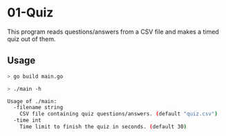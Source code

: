 # 01-Quiz

This program reads questions/answers from a CSV file and makes
a timed quiz out of them.

## Usage

```bash
> go build main.go

> ./main -h

Usage of ./main:
  -filename string
    CSV file containing quiz questions/answers. (default "quiz.csv")
  -time int
    Time limit to finish the quiz in seconds. (default 30)
```


